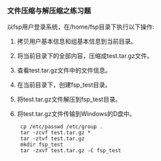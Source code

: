 ### 文件压缩与解压缩之练习题 ###
以fsp用户登录系统，在/home/fsp目录下执行以下操作:

1. 拷贝用户基本信息和组基本信息到当前目录。
2. 将当前目录下的全部内容，压缩成test.tar.gz文件。
3. 查看test.tar.gz文件中的文件信息。
4. 在当前目录下，创建fsp_test目录。
5. 将test.tar.gz文件解压到fsp_test目录。
6. 将test.tar.gz文件传输到Windows的D盘中。


		cp /etc/passwd /etc/group .
		tar -zcvf test.tar.gz *
		tar -ztvf test.tar.gz
		mkdir fsp_test
		tar -zxvf test.tar.gz -C fsp_test









